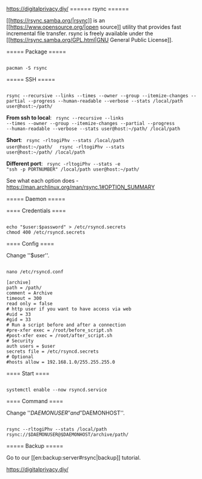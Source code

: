 https://digitalprivacy.diy/
====== rsync ======

[[https://rsync.samba.org/|rsync]] is an [[https://www.opensource.org/|open source]] utility that provides fast incremental file transfer. rsync is freely available under the [[https://rsync.samba.org/GPL.html|GNU General Public License]]. 


===== Package =====

<code>
pacman -S rsync
</code>


===== SSH =====


<code>
rsync --recursive --links --times --owner --group --itemize-changes --partial --progress --human-readable --verbose --stats /local/path user@host:~/path/
</code>

**From ssh to local**:
<code>
rsync --recursive --links --times --owner --group --itemize-changes --partial --progress --human-readable --verbose --stats user@host:~/path/ /local/path
</code>

**Short**:
<code>
rsync -rltogiPhv --stats /local/path user@host:~/path/
</code>
<code>
rsync -rltogiPhv --stats user@host:~/path/ /local/path
</code>

**Different port**:
<code>
rsync -rltogiPhv --stats -e "ssh -p PORTNUMBER" /local/path user@host:~/path/
</code>

See what each option does - https://man.archlinux.org/man/rsync.1#OPTION_SUMMARY


===== Daemon =====

==== Credentials ====

<code>
echo "$user:$password" > /etc/rsyncd.secrets
chmod 400 /etc/rsyncd.secrets
</code>

==== Config ====

Change ''$user''.

<code>
nano /etc/rsyncd.conf
</code>
<code>
[archive]
path = /path/
comment = Archive
timeout = 300
read only = false
# http user if you want to have access via web
#uid = 33
#gid = 33
# Run a script before and after a connection
#pre-xfer exec = /root/before_script.sh
#post-xfer exec = /root/after_script.sh
# Security
auth users = $user      
secrets file = /etc/rsyncd.secrets
# Optional
#hosts allow = 192.168.1.0/255.255.255.0
</code>

==== Start ====

<code>
systemctl enable --now rsyncd.service
</code>


==== Command ====

Change ''$DAEMONUSER'' and ''$DAEMONHOST''.

<code>
rsync --rltogiPhv --stats /local/path rsync://$DAEMONUSER@$DAEMONHOST/archive/path/
</code>


===== Backup =====

Go to our [[en:backup:server#rsync|backup]] tutorial.

https://digitalprivacy.diy/